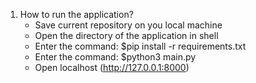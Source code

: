 1. How to run the application?
   - Save current repository on you local machine
   - Open the directory of the application in shell
   - Enter the command: $pip install -r requirements.txt
   - Enter the command: $python3 main.py
   - Open localhost (http://127.0.0.1:8000)